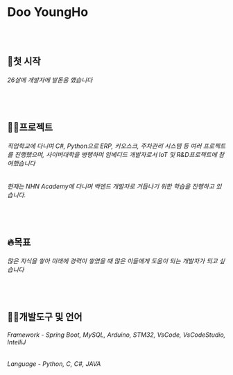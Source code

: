 Doo YoungHo
=============
<br><br>
🐯첫 시작
---------
###### 26살에 개발자에 발돋움 했습니다
<br><br>
🧑‍💻프로젝트
----------
###### 직업학교에 다니며 C#, Python으로 ERP, 키오스크, 주차관리 시스템 등 여러 프로젝트를 진행했으며, 사이버대학을 병행하며 임베디드 개발자로서 IoT 및 R&D프로젝트에 참여했습니다</br>
###### 현재는 NHN Academy에 다니며 백엔드 개발자로 거듭나기 위한 학습을 진행하고 있습니다.
<br><br>
🔥목표
-------
###### 많은 지식을 쌓아 미래에 경력이 쌓였을 때 많은 이들에게 도움이 되는 개발자가 되고 싶습니다
<br><br>
💁‍♂️개발도구 및 언어
-----------
###### Framework - Spring Boot, MySQL, Arduino, STM32, VsCode, VsCodeStudio, IntelliJ
###### Language - Python, C, C#, JAVA
<!--
**DooYoungHo/DooYoungHo** is a ✨ _special_ ✨ repository because its `README.md` (this file) appears on your GitHub profile.

Here are some ideas to get you started:

- 🔭 I’m currently working on ...
- 🌱 I’m currently learning ...
- 👯 I’m looking to collaborate on ...
- 🤔 I’m looking for help with ...
- 💬 Ask me about ...
- 📫 How to reach me: ...
- 😄 Pronouns: ...
- ⚡ Fun fact: ...
-->
